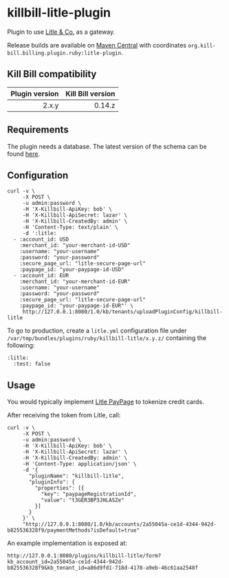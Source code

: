 killbill-litle-plugin
=====================

Plugin to use [Litle &amp; Co.](https://www.litle.com/) as a gateway.

Release builds are available on [Maven Central](http://search.maven.org/#search%7Cga%7C1%7Cg%3A%22org.kill-bill.billing.plugin.ruby%22%20AND%20a%3A%22litle-plugin%22) with coordinates `org.kill-bill.billing.plugin.ruby:litle-plugin`.

Kill Bill compatibility
-----------------------

| Plugin version | Kill Bill version |
| -------------: | ----------------: |
| 2.x.y          | 0.14.z            |

Requirements
------------

The plugin needs a database. The latest version of the schema can be found [here](https://github.com/killbill/killbill-litle-plugin/blob/master/db/ddl.sql).

Configuration
-------------

```
curl -v \
     -X POST \
     -u admin:password \
     -H 'X-Killbill-ApiKey: bob' \
     -H 'X-Killbill-ApiSecret: lazar' \
     -H 'X-Killbill-CreatedBy: admin' \
     -H 'Content-Type: text/plain' \
     -d ':litle:
  - :account_id: USD
    :merchant_id: "your-merchant-id-USD"
    :username: "your-username"
    :password: "your-password"
    :secure_page_url: "litle-secure-page-url"
    :paypage_id: "your-paypage-id-USD"
  - :account_id: EUR
    :merchant_id: "your-merchant-id-EUR"
    :username: "your-username"
    :password: "your-password"
    :secure_page_url: "litle-secure-page-url"
    :paypage_id: "your-paypage-id-EUR"' \
     http://127.0.0.1:8080/1.0/kb/tenants/uploadPluginConfig/killbill-litle
```

To go to production, create a `litle.yml` configuration file under `/var/tmp/bundles/plugins/ruby/killbill-litle/x.y.z/` containing the following:

```
:litle:
  :test: false
```

Usage
-----

You would typically implement [Litle PayPage](https://www.litle.com/images/uploads/Paypage.pdf) to tokenize credit cards. 

After receiving the token from Litle, call:

```
curl -v \
     -X POST \
     -u admin:password \
     -H 'X-Killbill-ApiKey: bob' \
     -H 'X-Killbill-ApiSecret: lazar' \
     -H 'X-Killbill-CreatedBy: admin' \
     -H 'Content-Type: application/json' \
     -d '{
       "pluginName": "killbill-litle",
       "pluginInfo": {
         "properties": [{
           "key": "paypageRegistrationId",
           "value": "t3GER3BP3JHLASZe"
         }]
       }
     }' \
     "http://127.0.0.1:8080/1.0/kb/accounts/2a55045a-ce1d-4344-942d-b825536328f9/paymentMethods?isDefault=true"
```

An example implementation is exposed at:

```
http://127.0.0.1:8080/plugins/killbill-litle/form?kb_account_id=2a55045a-ce1d-4344-942d-b825536328f9&kb_tenant_id=a86d9fd1-718d-4178-a9eb-46c61aa2548f
```
